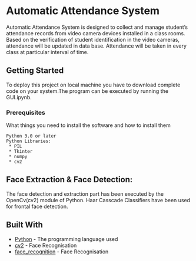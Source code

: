 # Automatic Attendance System

Automatic Attendance System is designed to collect and manage student’s attendance records from video camera devices installed in a class rooms. Based on the verification of student identification in the video cameras, attendance will be updated in data base. Attendance will be taken in every class at particular interval of time.

## Getting Started

To deploy this project on local machine you have to download complete code on your system.The program can be executed by running the GUI.ipynb.

### Prerequisites

What things you need to install the software and how to install them

```
Python 3.0 or later
Python Libraries:
 * PIL
 * Tkinter
 * numpy
 * cv2
```

## Face Extraction & Face Detection:
The face detection and extraction part has been executed by the OpenCv(cv2) module of Python. Haar Casscade Classifiers have been used for 
frontal face detection.

## Built With

 * [Python](https://www.python.org/) - The programming language used
 * [cv2](https://docs.opencv.org/3.0-beta/doc/py_tutorials/py_gui/py_image_display/py_image_display.html) - Face Recognisation
 * [face_recognition](https://pypi.python.org/pypi/face_recognition) - Face Recognisation
